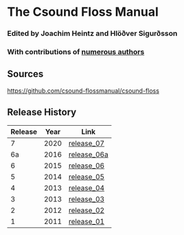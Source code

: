 # The Csound Floss Manual
### Edited by Joachim Heintz and Hlöðver Sigurðsson
### With contributions of [numerous authors](https://flossmanual.csound.com/introduction/credits)

## Sources
<https://github.com/csound-flossmanual/csound-floss>

## Release History

| Release  | Year | Link                                                                                |
|----------|------|-------------------------------------------------------------------------------------|
| 7        | 2020 | [release_07](https://github.com/csound-flossmanual/csound-floss/releases/tag/7.0.0) |
| 6a       | 2016 | [release_06a](tree/master/archive/release_06a)                                      |
| 6        | 2015 | [release_06](tree/master/archive/release_06)                                        |
| 5        | 2014 | [release_05](tree/master/archive/release_05)                                        |
| 4        | 2013 | [release_04](tree/master/archive/release_04)                                        |
| 3        | 2013 | [release_03](tree/master/archive/release_03)                                        |
| 2        | 2012 | [release_02](tree/master/archive/release_02)                                        |
| 1        | 2011 | [release_01](tree/master/archive/release_01)                                        |

